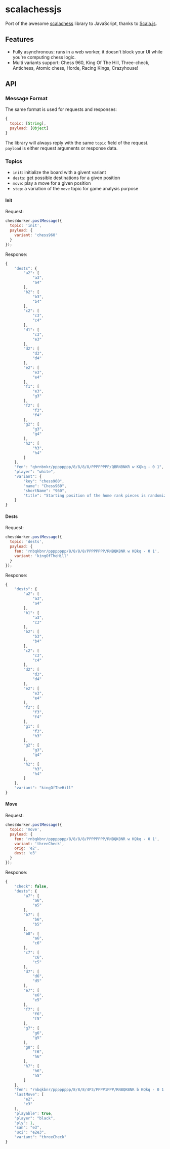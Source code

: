 # scalachessjs

Port of the awesome [scalachess](https://github.com/ornicar/scalachess) library
to JavaScript, thanks to [Scala.js](https://www.scala-js.org/).

## Features

* Fully asynchronous: runs in a web worker, it doesn't block your UI while you're
  computing chess logic.
* Multi variants support: Chess 960, King Of The Hill, Three-check, Antichess,
Atomic chess, Horde, Racing Kings, Crazyhouse!

## API

### Message Format

The same format is used for requests and responses:

```js
{
  topic: [String],
  payload: [Object]
}
```

The library will always reply with the same `topic` field of the request.
`payload` is either request arguments or response data.

### Topics

* `init`: initialize the board with a givent variant
* `dests`: get possible destinations for a given position
* `move`: play a move for a given position
* `step`: a variation of the `move` topic for game analysis purpose

#### Init

Request:

```js
chessWorker.postMessage({
  topic: 'init',
  payload: {
    variant: 'chess960'
  }
});
```

Response:

```js
{
    "dests": {
        "a2": [
            "a3",
            "a4"
        ],
        "b2": [
            "b3",
            "b4"
        ],
        "c2": [
            "c3",
            "c4"
        ],
        "d1": [
            "c3",
            "e3"
        ],
        "d2": [
            "d3",
            "d4"
        ],
        "e2": [
            "e3",
            "e4"
        ],
        "f1": [
            "e3",
            "g3"
        ],
        "f2": [
            "f3",
            "f4"
        ],
        "g2": [
            "g3",
            "g4"
        ],
        "h2": [
            "h3",
            "h4"
        ]
    },
    "fen": "qbrnbnkr/pppppppp/8/8/8/8/PPPPPPPP/QBRNBNKR w KQkq - 0 1",
    "player": "white",
    "variant": {
        "key": "chess960",
        "name": "Chess960",
        "shortName": "960",
        "title": "Starting position of the home rank pieces is randomized."
    }
}
```

#### Dests

Request:

```js
chessWorker.postMessage({
  topic: 'dests',
  payload: {
    fen: 'rnbqkbnr/pppppppp/8/8/8/8/PPPPPPPP/RNBQKBNR w KQkq - 0 1',
    variant: 'kingOfTheHill'
  }
});
```

Response:
```js
{
    "dests": {
        "a2": [
            "a3",
            "a4"
        ],
        "b1": [
            "a3",
            "c3"
        ],
        "b2": [
            "b3",
            "b4"
        ],
        "c2": [
            "c3",
            "c4"
        ],
        "d2": [
            "d3",
            "d4"
        ],
        "e2": [
            "e3",
            "e4"
        ],
        "f2": [
            "f3",
            "f4"
        ],
        "g1": [
            "f3",
            "h3"
        ],
        "g2": [
            "g3",
            "g4"
        ],
        "h2": [
            "h3",
            "h4"
        ]
    },
    "variant": "kingOfTheHill"
}
```

#### Move

Request:

```js
chessWorker.postMessage({
  topic: 'move',
  payload: {
    fen: 'rnbqkbnr/pppppppp/8/8/8/8/PPPPPPPP/RNBQKBNR w KQkq - 0 1',
    variant: 'threeCheck',
    orig: 'e2',
    dest: 'e3'
  }
});
```

Response:
```js
{
    "check": false,
    "dests": {
        "a7": [
            "a6",
            "a5"
        ],
        "b7": [
            "b6",
            "b5"
        ],
        "b8": [
            "a6",
            "c6"
        ],
        "c7": [
            "c6",
            "c5"
        ],
        "d7": [
            "d6",
            "d5"
        ],
        "e7": [
            "e6",
            "e5"
        ],
        "f7": [
            "f6",
            "f5"
        ],
        "g7": [
            "g6",
            "g5"
        ],
        "g8": [
            "f6",
            "h6"
        ],
        "h7": [
            "h6",
            "h5"
        ]
    },
    "fen": "rnbqkbnr/pppppppp/8/8/8/4P3/PPPP1PPP/RNBQKBNR b KQkq - 0 1 +0+0",
    "lastMove": [
        "e2",
        "e3"
    ],
    "playable": true,
    "player": "black",
    "ply": 1,
    "san": "e3",
    "uci": "e2e3",
    "variant": "threeCheck"
}
```
